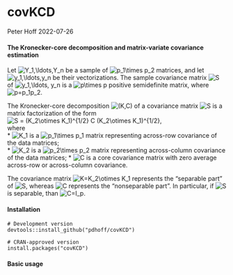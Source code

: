 covKCD
================
Peter Hoff
2022-07-26

#### The Kronecker-core decomposition and matrix-variate covariance estimation

Let
![Y\_1,\\ldots,Y\_n](https://latex.codecogs.com/png.image?%5Cdpi%7B110%7D&space;%5Cbg_white&space;Y_1%2C%5Cldots%2CY_n
"Y_1,\\ldots,Y_n") be a sample of ![p\_1\\times
p\_2](https://latex.codecogs.com/png.image?%5Cdpi%7B110%7D&space;%5Cbg_white&space;p_1%5Ctimes%20p_2
"p_1\\times p_2") matrices, and let
![y\_1,\\ldots,y\_n](https://latex.codecogs.com/png.image?%5Cdpi%7B110%7D&space;%5Cbg_white&space;y_1%2C%5Cldots%2Cy_n
"y_1,\\ldots,y_n") be their vectorizations. The sample covariance matrix
![S](https://latex.codecogs.com/png.image?%5Cdpi%7B110%7D&space;%5Cbg_white&space;S
"S") of ![y\_1,\\ldots,
y\_n](https://latex.codecogs.com/png.image?%5Cdpi%7B110%7D&space;%5Cbg_white&space;y_1%2C%5Cldots%2C%20y_n
"y_1,\\ldots, y_n") is a ![p\\times
p](https://latex.codecogs.com/png.image?%5Cdpi%7B110%7D&space;%5Cbg_white&space;p%5Ctimes%20p
"p\\times p") positive semidefinite matrix, where
![p=p\_1p\_2](https://latex.codecogs.com/png.image?%5Cdpi%7B110%7D&space;%5Cbg_white&space;p%3Dp_1p_2
"p=p_1p_2").

The Kronecker-core decomposition
![(K,C)](https://latex.codecogs.com/png.image?%5Cdpi%7B110%7D&space;%5Cbg_white&space;%28K%2CC%29
"(K,C)") of a covariance matrix
![S](https://latex.codecogs.com/png.image?%5Cdpi%7B110%7D&space;%5Cbg_white&space;S
"S") is a matrix factorization of the form   
![&#10;S = (K\_2\\otimes K\_1)^{1/2} C (K\_2\\otimes K\_1)^{1/2},
&#10;](https://latex.codecogs.com/png.image?%5Cdpi%7B110%7D&space;%5Cbg_white&space;%0AS%20%3D%20%28K_2%5Cotimes%20K_1%29%5E%7B1%2F2%7D%20C%20%28K_2%5Cotimes%20K_1%29%5E%7B1%2F2%7D%2C%20%0A
"
S = (K_2\\otimes K_1)^{1/2} C (K_2\\otimes K_1)^{1/2}, 
")  
where  
\*
![K\_1](https://latex.codecogs.com/png.image?%5Cdpi%7B110%7D&space;%5Cbg_white&space;K_1
"K_1") is a ![p\_1\\times
p\_1](https://latex.codecogs.com/png.image?%5Cdpi%7B110%7D&space;%5Cbg_white&space;p_1%5Ctimes%20p_1
"p_1\\times p_1") matrix representing across-row covariance of the data
matrices;  
\*
![K\_2](https://latex.codecogs.com/png.image?%5Cdpi%7B110%7D&space;%5Cbg_white&space;K_2
"K_2") is a ![p\_2\\times
p\_2](https://latex.codecogs.com/png.image?%5Cdpi%7B110%7D&space;%5Cbg_white&space;p_2%5Ctimes%20p_2
"p_2\\times p_2") matrix representing across-column covariance of the
data matrices; \*
![C](https://latex.codecogs.com/png.image?%5Cdpi%7B110%7D&space;%5Cbg_white&space;C
"C") is a core covariance matrix with zero average across-row or
across-column covariance.

The covariance matrix ![K=K\_2\\otimes
K\_1](https://latex.codecogs.com/png.image?%5Cdpi%7B110%7D&space;%5Cbg_white&space;K%3DK_2%5Cotimes%20K_1
"K=K_2\\otimes K_1") represents the “separable part” of
![S](https://latex.codecogs.com/png.image?%5Cdpi%7B110%7D&space;%5Cbg_white&space;S
"S"), whereas
![C](https://latex.codecogs.com/png.image?%5Cdpi%7B110%7D&space;%5Cbg_white&space;C
"C") represents the “nonseparable part”. In particular, if
![S](https://latex.codecogs.com/png.image?%5Cdpi%7B110%7D&space;%5Cbg_white&space;S
"S") is separable, than
![C=I\_p](https://latex.codecogs.com/png.image?%5Cdpi%7B110%7D&space;%5Cbg_white&space;C%3DI_p
"C=I_p").

#### Installation

    # Development version 
    devtools::install_github("pdhoff/covKCD")   
    
    # CRAN-approved version 
    install.packages("covKCD") 

#### Basic usage
